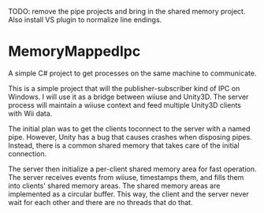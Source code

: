 TODO: remove the pipe projects and bring in the shared memory project. Also install VS plugin to normalize line endings.

# MemoryMappedIpc
A simple C# project to get processes on the same machine to communicate.

This is a simple project that will the publisher-subscriber kind of IPC on Windows. I will use it as a bridge between wiiuse and Unity3D. The server process will maintain a wiiuse context and feed multiple Unity3D clients with Wii data. 

The initial plan was to get the clients toconnect to the server with a named pipe. However, Unity has a bug that causes crashes when disposing pipes. Instead, there is a common shared memory that takes care of the initial connection. 

The server then initialize a per-client shared memory area for fast operation. The server receives events from wiiuse, timestamps them, and fills them into clients' shared memory areas. The shared memory areas are implemented as a circular buffer. This way, the client and the server never wait for each other and there are no threads that do that. 
